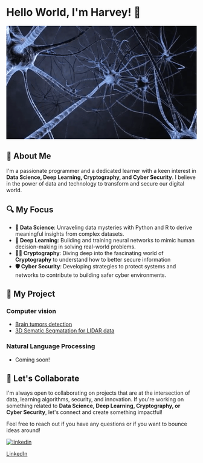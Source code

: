 <!--
**harveyphm/harveyphm** is a ✨ _special_ ✨ repository because its `README.md` (this file) appears on your GitHub profile.

Here are some ideas to get you started:
-->
# Hello World, I'm Harvey! 👋
<div align="center">    
<img src="https://github.com/harveyphm/harveyphm/blob/main/gif/neural.gif" alt="demo" width="900" height="300">

</div>

## 🤖 About Me
I'm a passionate programmer and a dedicated learner with a keen interest in **Data Science, Deep Learning, Cryptography, and Cyber Security**. I believe in the power of data and technology to transform and secure our digital world.

## 🔍 My Focus
- **🔭 Data Science**: Unraveling data mysteries with Python and R to derive meaningful insights from complex datasets.
- **🌱 Deep Learning**: Building and training neural networks to mimic human decision-making in solving real-world problems.
- **👨‍💻 Cryptography**: Diving deep into the fascinating world of **Cryptography** to understand how to better secure information
- **🛡️ Cyber Security**: Developing strategies to protect systems and networks to contribute to building safer cyber environments.

## 🚀 My Project
### Computer vision
- [Brain tumors detection](https://github.com/harveyphm/brain-tumor-detection)
- [3D Sematic Segmatation for LIDAR data](https://github.com/harveyphm/pointnet2_dales)
### Natural Language Processing
- Coming soon!


## 🤝 Let's Collaborate
I'm always open to collaborating on projects that are at the intersection of data, learning algorithms, security, and innovation. If you're working on something related to **Data Science, Deep Learning, Cryptography, or Cyber Security**, let's connect and create something impactful!

Feel free to reach out if you have any questions or if you want to bounce ideas around!

<a href="https://www.linkedin.com/in/harveyphm/"><img src="https://img.shields.io/badge/Linkedin-or?logo=LinkedIn" alt="linkedin"></a>

[LinkedIn](https://www.linkedin.com/in/harveyphm/)






